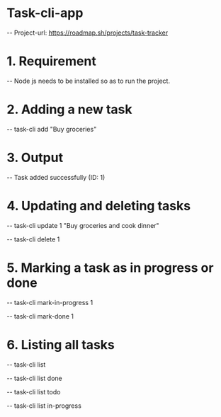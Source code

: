 # Task-cli-app
-- Project-url: https://roadmap.sh/projects/task-tracker

# 1. Requirement
-- Node js needs to be installed so as to run the project.

# 2. Adding a new task
-- task-cli add "Buy groceries"

# 3. Output
-- Task added successfully (ID: 1)

# 4. Updating and deleting tasks
-- task-cli update 1 "Buy groceries and cook dinner"

-- task-cli delete 1

# 5. Marking a task as in progress or done
-- task-cli mark-in-progress 1

-- task-cli mark-done 1

# 6. Listing all tasks
-- task-cli list

-- task-cli list done

-- task-cli list todo

-- task-cli list in-progress

